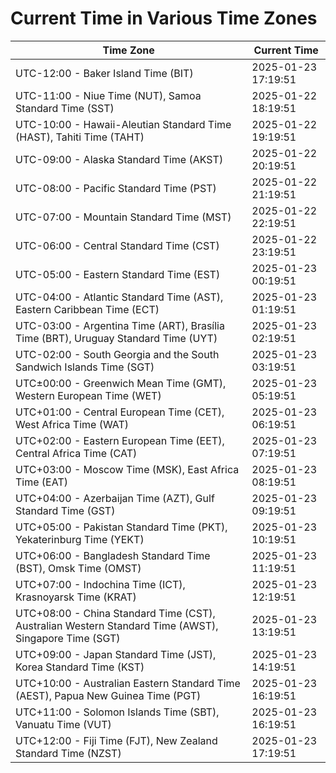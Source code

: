 # Current Time in Various Time Zones

| Time Zone | Current Time |
|-----------|--------------|
| UTC-12:00 - Baker Island Time (BIT) | 2025-01-23 17:19:51 |
| UTC-11:00 - Niue Time (NUT), Samoa Standard Time (SST) | 2025-01-22 18:19:51 |
| UTC-10:00 - Hawaii-Aleutian Standard Time (HAST), Tahiti Time (TAHT) | 2025-01-22 19:19:51 |
| UTC-09:00 - Alaska Standard Time (AKST) | 2025-01-22 20:19:51 |
| UTC-08:00 - Pacific Standard Time (PST) | 2025-01-22 21:19:51 |
| UTC-07:00 - Mountain Standard Time (MST) | 2025-01-22 22:19:51 |
| UTC-06:00 - Central Standard Time (CST) | 2025-01-22 23:19:51 |
| UTC-05:00 - Eastern Standard Time (EST) | 2025-01-23 00:19:51 |
| UTC-04:00 - Atlantic Standard Time (AST), Eastern Caribbean Time (ECT) | 2025-01-23 01:19:51 |
| UTC-03:00 - Argentina Time (ART), Brasília Time (BRT), Uruguay Standard Time (UYT) | 2025-01-23 02:19:51 |
| UTC-02:00 - South Georgia and the South Sandwich Islands Time (SGT) | 2025-01-23 03:19:51 |
| UTC±00:00 - Greenwich Mean Time (GMT), Western European Time (WET) | 2025-01-23 05:19:51 |
| UTC+01:00 - Central European Time (CET), West Africa Time (WAT) | 2025-01-23 06:19:51 |
| UTC+02:00 - Eastern European Time (EET), Central Africa Time (CAT) | 2025-01-23 07:19:51 |
| UTC+03:00 - Moscow Time (MSK), East Africa Time (EAT) | 2025-01-23 08:19:51 |
| UTC+04:00 - Azerbaijan Time (AZT), Gulf Standard Time (GST) | 2025-01-23 09:19:51 |
| UTC+05:00 - Pakistan Standard Time (PKT), Yekaterinburg Time (YEKT) | 2025-01-23 10:19:51 |
| UTC+06:00 - Bangladesh Standard Time (BST), Omsk Time (OMST) | 2025-01-23 11:19:51 |
| UTC+07:00 - Indochina Time (ICT), Krasnoyarsk Time (KRAT) | 2025-01-23 12:19:51 |
| UTC+08:00 - China Standard Time (CST), Australian Western Standard Time (AWST), Singapore Time (SGT) | 2025-01-23 13:19:51 |
| UTC+09:00 - Japan Standard Time (JST), Korea Standard Time (KST) | 2025-01-23 14:19:51 |
| UTC+10:00 - Australian Eastern Standard Time (AEST), Papua New Guinea Time (PGT) | 2025-01-23 16:19:51 |
| UTC+11:00 - Solomon Islands Time (SBT), Vanuatu Time (VUT) | 2025-01-23 16:19:51 |
| UTC+12:00 - Fiji Time (FJT), New Zealand Standard Time (NZST) | 2025-01-23 17:19:51 |
